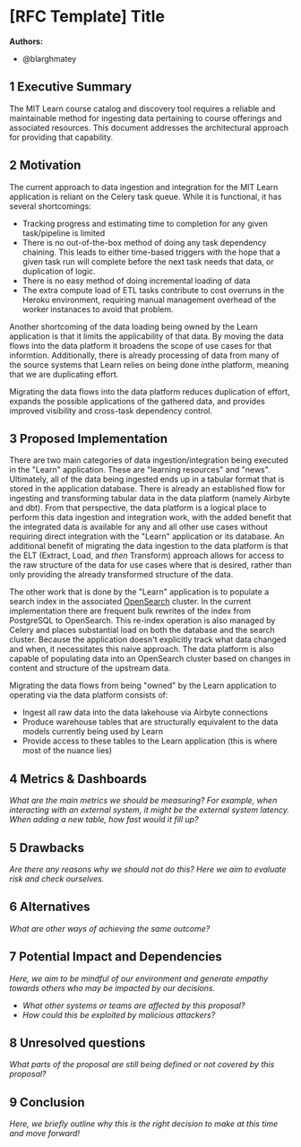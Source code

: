 # [RFC Template] Title

**Authors:**

- @blarghmatey

## 1 Executive Summary

The MIT Learn course catalog and discovery tool requires a reliable and maintainable
method for ingesting data pertaining to course offerings and associated resources. This
document addresses the architectural approach for providing that capability.

## 2 Motivation

The current approach to data ingestion and integration for the MIT Learn application is
reliant on the Celery task queue. While it is functional, it has several shortcomings:
- Tracking progress and estimating time to completion for any given task/pipeline is
  limited
- There is no out-of-the-box method of doing any task dependency chaining. This leads to
  either time-based triggers with the hope that a given task run will complete before
  the next task needs that data, or duplication of logic.
- There is no easy method of doing incremental loading of data
- The extra compute load of ETL tasks contribute to cost overruns in the Heroku
  environment, requiring manual management overhead of the worker instanaces to avoid
  that problem.

Another shortcoming of the data loading being owned by the Learn application is that it
limits the applicability of that data. By moving the data flows into the data platform
it broadens the scope of use cases for that informtion. Additionally, there is already
processing of data from many of the source systems that Learn relies on being done inthe
platform, meaning that we are duplicating effort.

Migrating the data flows into the data platform reduces duplication of effort, expands
the possible applications of the gathered data, and provides improved visibility and
cross-task dependency control.

## 3 Proposed Implementation

There are two main categories of data ingestion/integration being executed in the
"Learn" application. These are "learning resources" and "news". Ultimately, all of the
data being ingested ends up in a tabular format that is stored in the application
database. There is already an established flow for ingesting and transforming tabular
data in the data platform (namely Airbyte and dbt). From that perspective, the data
platform is a logical place to perform this data ingestion and integration work, with
the added benefit that the integrated data is available for any and all other use cases
without requiring direct integration with the "Learn" application or its database. An
additional benefit of migrating the data ingestion to the data platform is that the ELT
(Extract, Load, and _then_ Transform) approach allows for access to the raw structure of
the data for use cases where that is desired, rather than only providing the already
transformed structure of the data.

The other work that is done by the "Learn" application is to populate a search index in
the associated [OpenSearch](https://opensearch.org/) cluster. In the current
implementation there are frequent bulk rewrites of the index from PostgreSQL to
OpenSearch. This re-index operation is also managed by Celery and places substantial
load on both the database and the search cluster. Because the application doesn't
explicitly track what data changed and when, it necessitates this naive approach. The
data platform is also capable of populating data into an OpenSearch cluster based on
changes in content and structure of the upstream data.

Migrating the data flows from being "owned" by the Learn application to operating via
the data platform consists of:
- Ingest all raw data into the data lakehouse via Airbyte connections
- Produce warehouse tables that are structurally equivalent to the data models currently
  being used by Learn
- Provide access to these tables to the Learn application (this is where most of the
  nuance lies)




## 4 Metrics & Dashboards

*What are the main metrics we should be measuring? For example, when interacting with an external system, it might be the external system latency. When adding a new table, how fast would it fill up?*

## 5 Drawbacks

*Are there any reasons why we should not do this? Here we aim to evaluate risk and check ourselves.*

## 6 Alternatives

*What are other ways of achieving the same outcome?*

## 7 Potential Impact and Dependencies

*Here, we aim to be mindful of our environment and generate empathy towards others who may be impacted by our decisions.*

- *What other systems or teams are affected by this proposal?*
- *How could this be exploited by malicious attackers?*

## 8 Unresolved questions

*What parts of the proposal are still being defined or not covered by this proposal?*

## 9 Conclusion

*Here, we briefly outline why this is the right decision to make at this time and move forward!*

